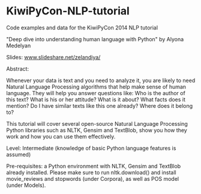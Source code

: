 KiwiPyCon-NLP-tutorial
======================

Code examples and data for the KiwiPyCon 2014 NLP tutorial

"Deep dive into understanding human language with Python" by Alyona Medelyan

Slides: www.slideshare.net/zelandiya/

Abstract:

Whenever your data is text and you need to analyze it, you are likely to need Natural Language Processing algorithms that help make sense of human language. They will help you answer questions like: Who is the author of this text? What is his or her attitude? What is it about? What facts does it mention? Do I have similar texts like this one already? Where does it belong to?

This tutorial will cover several open-source Natural Language Processing Python libraries such as NLTK, Gensim and TextBlob, show you how they work and how you can use them effectively.

Level: Intermediate (knowledge of basic Python language features is assumed)

Pre-requisites:
a Python environment with NLTK, Gensim and TextBlob already installed.
Please make sure to run nltk.download() and install movie_reviews and stopwords (under Corpora), as well as POS model (under Models).
